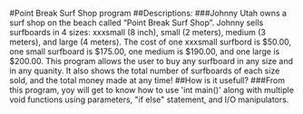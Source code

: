 #Point Break Surf Shop program
##Descriptions:
###Johnny Utah owns a surf shop on the beach called “Point Break Surf Shop”. Johnny sells surfboards in 4 sizes: xxxsmall (8 inch), small (2 meters), medium (3 meters), and large (4 meters). The cost of one xxxsmall surfbord is $50.00, one small surfboard is $175.00, one medium is $190.00, and one large is $200.00. This program allows the user to buy any surfboard in any size and in any quanity. It also shows the total number of surfboards of each size sold, and the total money made at any time! 
##How is it usefull?
###From this program, yoy will get to know how to use 'int main()' along with multiple void functions using parameters, "if else" statement, and I/O manipulators. 
